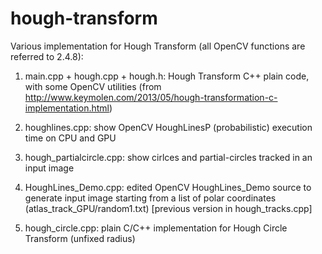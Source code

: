 hough-transform
===============


Various implementation for Hough Transform (all OpenCV functions are referred to 2.4.8):

1) main.cpp + hough.cpp + hough.h: Hough Transform C++ plain code, with some OpenCV utilities (from http://www.keymolen.com/2013/05/hough-transformation-c-implementation.html)

2) houghlines.cpp: show OpenCV HoughLinesP (probabilistic) execution time on CPU and GPU

3) hough_partialcircle.cpp: show cirlces and partial-circles tracked in an input image

4) HoughLines_Demo.cpp: edited OpenCV HoughLines_Demo source to generate input image starting from a list of polar coordinates (atlas_track_GPU/random1.txt) [previous version in hough_tracks.cpp]

5) hough_circle.cpp: plain C/C++ implementation for Hough Circle Transform (unfixed radius)

